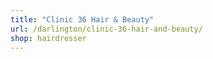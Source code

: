 ```yaml
---
title: "Clinic 36 Hair & Beauty"
url: /darlington/clinic-36-hair-and-beauty/
shop: hairdresser
---
```

